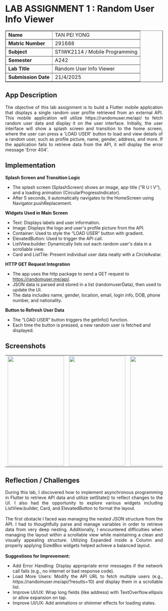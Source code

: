 # LAB ASSIGNMENT 1 : Random User Info Viewer
<table border="1">
  <tr>
    <td><strong>Name</strong></td>
    <td>TAN PEI YONG</td>
  </tr>
  <tr>
    <td><strong>Matric Number</strong></td>
    <td>291688</td>
  </tr>  
  <tr>
    <td><strong>Subject</strong></td>
    <td>STIWK2114 / Mobile Programming</td>
  </tr>  
  <tr>
    <td><strong>Semester</strong></td>
    <td>A242</td>
  </tr>  
  <tr>
    <td><strong>Lab Title</strong></td>
    <td>Random User Info Viewer</td>
  </tr>  
  <tr>
    <td><strong>Submission Date</strong></td>
    <td>21/4/2025</td>
  </tr>  
</table>

## App Description

<div align="justify">
The objective of this lab assignment is to build a Flutter mobile application that displays a single random user profile retrieved from an external API. This mobile application will utilize https://randomuser.me/api/ to fetch random user data and display it on the user interface. Initially, the user interface will show a splash screen and transition to the home screen, where the user can press a 'LOAD USER' button to load and view details of a random user, such as profile picture, name, gender, address, and more. If the application fails to retrieve data from the API, it will display the error message 'Error 404'.
</div>

## Implementation

**Splash Screen and Transition Logic**
  - The splash screen (SplashScreen) shows an image, app title ("R U I V"), and a loading animation (CircularProgressIndicator).
  - After 5 seconds, it automatically navigates to the HomeScreen using Navigator.pushReplacement.

**Widgets Used in Main Screen**
  - Text: Displays labels and user information.
  - Image: Displays the logo and user's profile picture from the API.
  - Container: Used to style the “LOAD USER” button with gradient.
  - ElevatedButton: Used to trigger the API call.
  - ListView.builder: Dynamically lists out each random user's data in a scrollable view.
  - Card and ListTile: Present individual user data neatly with a CircleAvatar.

**HTTP GET Request Integration**
  - The app uses the http package to send a GET request to https://randomuser.me/api/.
  - JSON data is parsed and stored in a list (randomuserData), then used to update the UI.
  - The data includes name, gender, location, email, login info, DOB, phone number, and nationality.

**Button to Refresh User Data**
  - The “LOAD USER” button triggers the getInfo() function.
  - Each time the button is pressed, a new random user is fetched and displayed.


## Screenshots
<table>
    <tr>
    <td><img src="https://github.com/user-attachments/assets/4fb7b7ee-47ed-4af3-a7db-7566f440e063" width="180" height="350"></td>
    <td><img src="https://github.com/user-attachments/assets/7c275968-641b-45ce-9427-03ae17015b90" width="180" height="350"></td>
    <td><img src="https://github.com/user-attachments/assets/3112bf58-b35a-4963-8652-d7229de2dd3d" width="180" height="350"></td>
    <td><img src="https://github.com/user-attachments/assets/ffcbaf0b-3666-46da-bd25-f794cc457214" width="180" height="350"></td>
  </tr>
</table>

## Reflection / Challenges

<div align="justify">
During this lab, I discovered how to implement asynchronous programming in Flutter to retrieve API data and utilize setState() to reflect changes to the UI. I also had the opportunity to explore various widgets including ListView.builder, Card, and ElevatedButton to format the layout.
<br> <br>
The first obstacle I faced was managing the nested JSON structure from the API. I had to thoughtfully parse and manage variables in order to retrieve data from very deep nesting. Additionally, I encountered difficulties when managing the layout within a scrollable view while maintaining a clean and visually appealing structure. Utilizing Expanded inside a Column and properly applying SizedBox widgets helped achieve a balanced layout.
<br>  <br>
<b>Suggestions for Improvement:</b>
<ul>
  <li>Add Error Handling: Display appropriate error messages if the network call fails (e.g., no internet or bad response code).</li>
  <li>Load More Users: Modify the API URL to fetch multiple users (e.g., https://randomuser.me/api/?results=10) and display them in a scrollable list.</li>
  <li>Improve UI/UX: Wrap long fields (like address) with TextOverflow.ellipsis or allow expansion on tap.</li>
  <li>Improve UI/UX: Add animations or shimmer effects for loading states.</li>
</ul>
</div>
